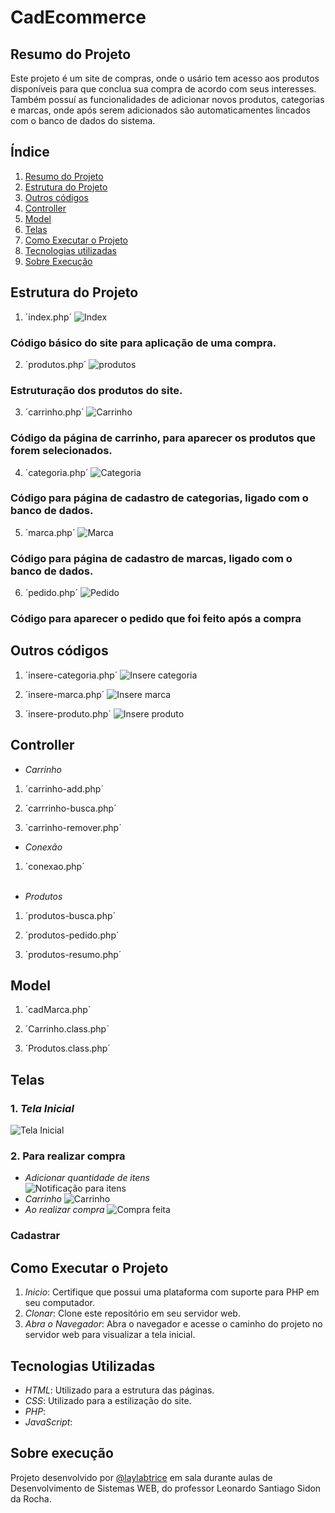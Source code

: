 # CadEcommerce

## Resumo do Projeto
Este projeto é um site de compras, onde o usário tem acesso aos produtos disponíveis para que conclua sua compra de acordo com seus interesses. Também possuí as funcionalidades de adicionar novos produtos, categorias e marcas, onde após serem adicionados são automaticamentes lincados com o banco de dados do sistema.

## Índice
 
1. [Resumo do Projeto](#resumo-do-projeto)
2. [Estrutura do Projeto](#estrutura-do-projeto)
3. [Outros códigos](#outros-códigos)
4. [Controller](#controller)
5. [Model](#model)
6. [Telas](#telas)
7. [Como Executar o Projeto](#como-executar-o-projeto)
8. [Tecnologias utilizadas](#tecnologias-utilizadas)
9. [Sobre Execução](#sobre-execução)

## Estrutura do Projeto  
1.  ´index.php´
![Index](https://github.com/laylabtrice/CadEcommerce/blob/main/img/INDEX.png) 
### Código básico do site para aplicação de uma compra.

2.  ´produtos.php´
![produtos](https://github.com/laylabtrice/CadEcommerce/blob/main/img/PRODUTOS.png)  
### Estruturação dos produtos do site.

3.  ´carrinho.php´
![Carrinho](https://github.com/laylabtrice/CadEcommerce/blob/main/img/CARRINHO.png) 
### Código da página de carrinho, para aparecer os produtos que forem selecionados.

4.  ´categoria.php´
![Categoria](https://github.com/laylabtrice/CadEcommerce/blob/main/img/CATEGORIA.png)  
### Código para página de cadastro de categorias, ligado com o banco de dados.

5.  ´marca.php´
![Marca](https://github.com/laylabtrice/CadEcommerce/blob/main/img/MARCA.png)  
### Código para página de cadastro de marcas, ligado com o banco de dados.

6.  ´pedido.php´
![Pedido](https://github.com/laylabtrice/CadEcommerce/blob/main/img/PEDIDO.png)  
### Código para aparecer o pedido que foi feito após a compra

## Outros códigos  
1. ´insere-categoria.php´
![Insere categoria]()  

2. ´insere-marca.php´
![Insere marca]()  

3. ´insere-produto.php´
![Insere produto]()  

## Controller  

- *Carrinho*
1. ´carrinho-add.php´  
![]()  

2. ´carrrinho-busca.php´  
![]()  

3. ´carrinho-remover.php´  
![]()  

- *Conexão*
1. ´conexao.php´  
![]()  

- *Produtos*  
1. ´produtos-busca.php´  
![]()  

2. ´produtos-pedido.php´  
![]()  

3. ´produtos-resumo.php´  
![]()  

## Model  
1. ´cadMarca.php´  
![]()  

2. ´Carrinho.class.php´  
![]()  

3. ´Produtos.class.php´  
![]()  

## Telas
### 1. *Tela Inicial*
![Tela Inicial](https://github.com/laylabtrice/CadEcommerce/blob/main/img/p%C3%A1ginainicial.png)  

### 2. Para realizar compra
- *Adicionar quantidade de itens*  
![Notificação para itens](https://github.com/laylabtrice/CadEcommerce/blob/main/img/additem.png)  
- *Carrinho*
![Carrinho](https://github.com/laylabtrice/CadEcommerce/blob/main/img/carrinho1.png)  
- *Ao realizar compra*
![Compra feita](https://github.com/laylabtrice/CadEcommerce/blob/main/img/pedidofeito.png) 

### Cadastrar  


## Como Executar o Projeto

1. *Inicio*: Certifique que possui uma plataforma com suporte para PHP em seu computador.
2. *Clonar*: Clone este repositório em seu servidor web.
3. *Abra o Navegador*: Abra o navegador e acesse o caminho do projeto no servidor web para visualizar a tela inicial.

## Tecnologias Utilizadas

- *HTML*: Utilizado para a estrutura das páginas.
- *CSS*: Utilizado para a estilização do site.
- *PHP*: 
- *JavaScript*:

## Sobre execução

Projeto desenvolvido por [@laylabtrice](https://github.com/laylabtrice) em sala durante aulas de Desenvolvimento de Sistemas WEB, do professor Leonardo Santiago Sidon da Rocha. 




